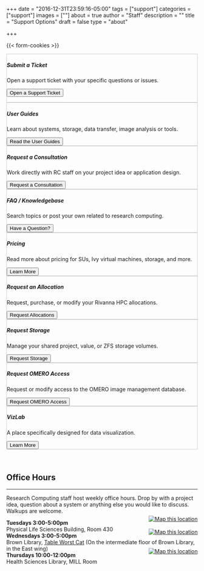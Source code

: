 +++
date = "2016-12-31T23:59:16-05:00"
tags = ["support"]
categories = ["support"]
images = [""]
about = true
author = "Staff"
description = ""
title = "Support Options"
draft = false
type = "about"

+++

{{< form-cookies >}}

<script>
var user_token = getCookie("__user_token");
</script>

<div class="card-group">
<div class="card image-shadow col-md-4 p-3 mb-4 rounded" style="border:solid 1px #ccc;">
  <div class="card-body">
    <h5 class="card-title">Submit a Ticket</h5>
    <p class="card-text">Open a support ticket with your specific questions or issues.<p>
    <a href="#" onClick="location.href='https://auth.uvasomrc.io/site/support.php?user_token=' + user_token"><button class="btn btn-primary btn-sm">Open a Support Ticket</button></a>
  </div>
</div>
<div class="card image-shadow col-md-4 p-3 mb-4 bg-white rounded" style="border:solid 1px #ccc;"">
  <div class="card-body">
    <h5 class="card-title">User Guides</h5>
    <p class="card-text">Learn about systems, storage, data transfer, image analysis or tools.</p>
    <a href="/userinfo/user-guide/"><button class="btn btn-primary btn-sm">Read the User Guides</button></a>
  </div>
</div>
<div class="card image-shadow col-md-4 p-3 mb-4 rounded" style="border:solid 1px #ccc;">
  <div class="card-body">
    <h5 class="card-title">Request a Consultation</h5>
    <p class="card-text">Work directly with RC staff on your project idea or application design.</p>
    <a href="#" onClick="location.href='https://auth.uvasomrc.io/site/consult.php?user_token=' + user_token"><button class="btn btn-primary btn-sm">Request a Consultation</button></a>
  </div>
</div>
</div>

<div class="card-group">
<div class="card image-shadow col-md-4 p-3 mb-4 bg-white rounded" style="border:solid 1px #ccc;"">
  <div class="card-body">
    <h5 class="card-title">FAQ / Knowledgebase</h5>
    <p class="card-text">Search topics or post your own related to research computing.</p>
    <a href="https://discuss.rc.virginia.edu/" target="_new"><button class="btn btn-primary btn-sm">Have a Question?</button></a>
  </div>
</div>
<div class="card image-shadow col-md-4 p-3 mb-4 rounded" style="border:solid 1px #ccc;">
  <div class="card-body">
    <h5 class="card-title">Pricing</h5>
    <p class="card-text">Read more about pricing for SUs, Ivy virtual machines, storage, and more.</p>
    <a href="/userinfo/pricing"><button class="btn btn-primary btn-sm">Learn More</button></a>
  </div>
</div>
<div class="card image-shadow col-md-4 p-3 mb-4 bg-white rounded" style="border:solid 1px #ccc;"">
  <div class="card-body">
    <h5 class="card-title">Request an Allocation</h5>
    <p class="card-text">Request, purchase, or modify your Rivanna HPC allocations.</p>
    <a href="/userinfo/rivanna/allocations/"><button class="btn btn-primary btn-sm">Request Allocations</button></a>
  </div>
</div>
</div>

<div class="card-group">
<div class="card image-shadow col-md-4 p-3 mb-4 bg-white rounded" style="border:solid 1px #ccc;"">
  <div class="card-body">
    <h5 class="card-title">Request Storage</h5>
    <p class="card-text">Manage your shared project, value, or ZFS storage volumes.</p>
    <a href="#" onClick="location.href='https://auth.uvasomrc.io/site/storage.php?user_token=' + user_token"><button class="btn btn-primary btn-sm">Request Storage</button></a>
  </div>
</div>
<div class="card image-shadow col-md-4 p-3 mb-4 rounded" style="border:solid 1px #ccc;">
  <div class="card-body">
    <h5 class="card-title">Request OMERO Access</h5>
    <p class="card-text">Request or modify access to the OMERO image management database.</p>
    <a href="#" onClick="location.href='https://auth.uvasomrc.io/site/omero.php?user_token=' + user_token"><button class="btn btn-primary btn-sm">Request OMERO Access</button></a>
  </div>
</div>
<div class="card image-shadow col-md-4 p-3 mb-4 bg-white rounded" style="border:solid 1px #ccc;">
  <div class="card-body">
    <h5 class="card-title">VizLab</h5>
    <p class="card-text">A place specifically designed for data visualization.</p>
    <a href="/service/imaging/#viz-lab"><button class="btn btn-primary btn-sm">Learn More</button></a>
  </div>
</div>
</div>

<div style="width:100%;height:2rem;"></div>

## Office Hours
- - -

Research Computing staff host weekly office hours. Drop by with a project idea, question about a system or anything else you would like to discuss. Walkups are welcome.

<div class="alert alert-success" role="alert"> 
<div style="float:right;margin-top:-10px;"><a href="https://visitormap.virginia.edu/#/-78.51213/38.03284/17" target="_new"><img src="/images/navigation-40x40.png" alt="Map this location" /></a></div>
<b>Tuesdays 3:00-5:00pm</b><br />
Physical Life Sciences Building, Room 430
</div>

<div class="alert alert-success" role="alert"> 
<div style="float:right;margin-top:-10px;"><a href="https://visitormap.virginia.edu/#/-78.50808/38.03293/17" target="_new"><img src="/images/navigation-40x40.png" alt="Map this location" /></a></div>
<b>Wednesdays 3:00-5:00pm</b><br />
Brown Library, <a href="https://cal.lib.virginia.edu/space/31372" target="_new">Table Worst Cat</a> (On the intermediate floor of Brown Library, in the East wing)
</div>

<div class="alert alert-success" role="alert"> 
<div style="float:right;margin-top:-10px;"><a href="https://visitormap.virginia.edu/#/-78.50123/38.03199/17" target="_new"><img src="/images/navigation-40x40.png" alt="Map this location" /></a></div>
<b>Thursdays 10:00-12:00pm</b><br />
Health Sciences Library, MILL Room 
</div>


<!-- {{< office-hours-grid >}} -->


